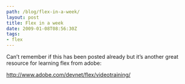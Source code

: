 ```yaml
---
path: /blog/flex-in-a-week/
layout: post
title: Flex in a week
date: 2009-01-08T08:56:30Z
tags:
- flex
---
```


Can’t remember if this has been posted already but it’s another great resource for learning flex from adobe:

<a href="http://www.adobe.com/devnet/flex/videotraining/" target="_blank">http://www.adobe.com/devnet/flex/videotraining/</a>